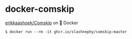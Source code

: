 # docker-comskip

[erikkaashoek/Comskip](https://github.com/erikkaashoek/Comskip) on 🐋 Docker

```console
$ docker run --rm -it ghcr.io/slashnephy/comskip:master
```
